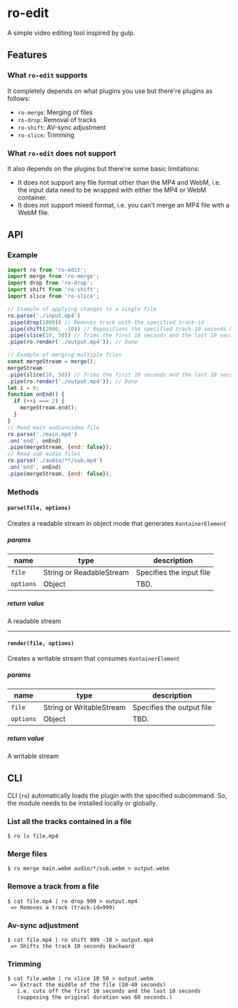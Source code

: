 # ro-edit
A simple video editing tool inspired by gulp.

## Features

### What `ro-edit` supports
It completely depends on what plugins you use but there're plugins as follows:
* `ro-merge`: Merging of files
* `ro-drop`: Removal of tracks
* `ro-shift`: AV-sync adjustment
* `ro-slice`: Trimming

### What `ro-edit` does not support
It also depends on the plugins but there're some basic limitations:
* It does not support any file format other than the MP4 and WebM, i.e. the input data need to be wrapped with either the MP4 or WebM container.
* It does not support mixed format, i.e. you can't merge an MP4 file with a WebM file.

## API

### Example
```js
import ro from 'ro-edit';
import merge from 'ro-merge';
import drop from 'ro-drop';
import shift from 'ro-shift';
import slice from 'ro-slice';

// Example of applying changes to a single file
ro.parse('./input.mp4')
.pipe(drop(1000)) // Removes track with the specified track-id
.pipe(shift(2000, -10)) // Repositions the specified track 10 seconds backward
.pipe(slice(10, 50)) // Trims the first 10 seconds and the last 10 seconds
.pipe(ro.render('./output.mp4')); // Done

// Example of merging multiple files
const mergeStream = merge();
mergeStream
.pipe(slice(10, 50)) // Trims the first 10 seconds and the last 10 seconds
.pipe(ro.render('./output.mp4')); // Done
let i = 0;
function onEnd() {
  if (++i === 2) {
    mergeStream.end();
  }
}
// Read main audio+video file
ro.parse('./main.mp4')
.on('end', onEnd)
.pipe(mergeStream, {end: false});
// Read sub audio files
ro.parse('./audio/**/sub.mp4')
.on('end', onEnd)
.pipe(mergeStream, {end: false});


```

### Methods

#### `parse(file, options)`
Creates a readable stream in object mode that generates `KontainerElement`

##### params

| name | type | description |
|---|---|---|
| `file` | String or ReadableStream | Specifies the input file |
| `options` | Object| TBD. |

##### return value
A readable stream

---
#### `render(file, options)`
Creates a writable stream that consumes `KontainerElement`

##### params
| name | type | description |
|---|---|---|
| `file` | String or WritableStream| Specifies the output file |
| `options` | Object| TBD. |

##### return value
A writable stream

## CLI
CLI (`ro`) automatically loads the plugin with the specified subcommand. So, the module needs to be installed locally or globally.


### List all the tracks contained in a file
```
$ ro ls file.mp4
```

### Merge files
```
$ ro merge main.webm audio/*/sub.webm > output.webm
```

### Remove a track from a file
```
$ cat file.mp4 | ro drop 999 > output.mp4
 => Removes a track (track-id=999)
```

### Av-sync adjustment
```
$ cat file.mp4 | ro shift 999 -10 > output.mp4
 => Shifts the track 10 seconds backward
```

### Trimming
```
$ cat file.webm | ro slice 10 50 > output.webm
 => Extract the middle of the file (10-49 seconds)
   i.e. cuts off the first 10 seconds and the last 10 seconds
   (supposing the original duration was 60 seconds.)
```
